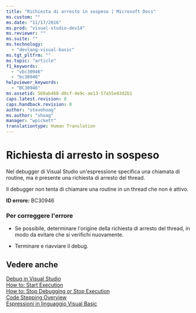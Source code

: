 ```yaml
---
title: "Richiesta di arresto in sospeso | Microsoft Docs"
ms.custom: ""
ms.date: "11/17/2016"
ms.prod: "visual-studio-dev14"
ms.reviewer: ""
ms.suite: ""
ms.technology: 
  - "devlang-visual-basic"
ms.tgt_pltfrm: ""
ms.topic: "article"
f1_keywords: 
  - "vbc30946"
  - "bc30946"
helpviewer_keywords: 
  - "BC30946"
ms.assetid: 560ab468-d8cf-4e9c-ae13-57a55e83d2b1
caps.latest.revision: 8
caps.handback.revision: 8
author: "stevehoag"
ms.author: "shoag"
manager: "wpickett"
translationtype: Human Translation
---
```

# Richiesta di arresto in sospeso
Nel debugger di Visual Studio un'espressione specifica una chiamata di routine, ma è presente una richiesta di arresto del thread.  
  
 Il debugger non tenta di chiamare una routine in un thread che non è attivo.  
  
 **ID errore:** BC30946  
  
### Per correggere l'errore  
  
-   Se possibile, determinare l'origine della richiesta di arresto del thread, in modo da evitare che si verifichi nuovamente.  
  
-   Terminare e riavviare il debug.  
  
## Vedere anche  
 [Debug in Visual Studio](/visual-studio/debugger/debugging-in-visual-studio)   
 [How to: Start Execution](http://msdn.microsoft.com/it-it/b0fe0ce5-900e-421f-a4c6-aa44ddae453c)   
 [How to: Stop Debugging or Stop Execution](http://msdn.microsoft.com/it-it/03c68f95-aa96-481b-990e-467e065453a5)   
 [Code Stepping Overview](http://msdn.microsoft.com/it-it/8791dac9-64d1-4bb9-b59e-8d59af1833f9)   
 [Espressioni in linguaggio Visual Basic](../Topic/Expressions%20in%20Visual%20Basic.md)